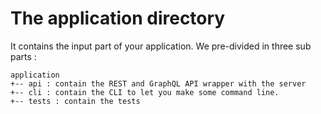 # The application directory

It contains the input part of your application. We pre-divided in three sub parts :
```
application
+-- api : contain the REST and GraphQL API wrapper with the server
+-- cli : contain the CLI to let you make some command line.
+-- tests : contain the tests 
```
